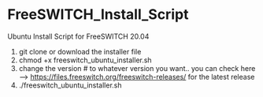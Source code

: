 # FreeSWITCH_Install_Script
Ubuntu Install Script for FreeSWITCH 20.04

1. git clone or download the installer file
2. chmod +x freeswitch_ubuntu_installer.sh
3. change the version # to whatever version you want.. you can check here --> https://files.freeswitch.org/freeswitch-releases/ for the latest release
4. ./freeswitch_ubuntu_installer.sh

